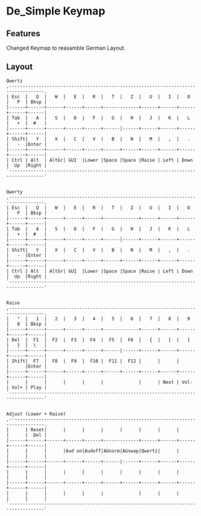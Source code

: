 De_Simple Keymap
======

Features
--------

Changed Keymap to reasamble German Layout.

Layout 
--------

    Qwertz
    ,-----------------------------------------------------------------------------------.
    | Esc  |   Q  |   W  |   E  |   R  |   T  |   Z  |   U  |   I  |   O  |   P  | Bksp |
    |------+------+------+------+------+-------------+------+------+------+------+------|
    | Tab  |   A  |   S  |   D  |   F  |   G  |   H  |   J  |   K  |   L  |   +  |  #   |
    |------+------+------+------+------+------|------+------+------+------+------+------|
    | Shift|   Y  |   X  |   C  |   V  |   B  |   N  |   M  |   ,  |   .  |   -  |Enter |
    |------+------+------+------+------+------+------+------+------+------+------+------|
    | Ctrl | Alt  | AltGr| GUI  |Lower |Space |Space |Raise | Left | Down |  Up  |Right |
    `-----------------------------------------------------------------------------------'
    
    
    Qwerty
    ,-----------------------------------------------------------------------------------.
    | Esc  |   Q  |   W  |   E  |   R  |   T  |   Z  |   U  |   I  |   O  |   P  | Bksp |
    |------+------+------+------+------+-------------+------+------+------+------+------|
    | Tab  |   A  |   S  |   D  |   F  |   G  |   H  |   J  |   K  |   L  |   +  |  #   |
    |------+------+------+------+------+------|------+------+------+------+------+------|
    | Shift|   Y  |   X  |   C  |   V  |   B  |   N  |   M  |   ,  |   .  |   -  |Enter |
    |------+------+------+------+------+------+------+------+------+------+------+------|
    | Ctrl | Alt  | AltGr| GUI  |Lower |Space |Space |Raise | Left | Down |  Up  |Right |
    `-----------------------------------------------------------------------------------'
    
    
    Raise
    ,-----------------------------------------------------------------------------------.
    |   °  |   1  |   2  |   3  |   4  |   5  |   6  |   7  |   8  |   9  |   0  | Bksp |
    |------+------+------+------+------+-------------+------+------+------+------+------|
    | Del  |  F1  |  F2  |  F3  |  F4  |  F5  |  F6  |   {  |   [  |   ]  |   }  |  \   |
    |------+------+------+------+------+------|------+------+------+------+------+------|
    | Shift|  F7  |  F8  |  F9  |  F10 |  F11 |  F12 |      |      |      |      |Enter |
    |------+------+------+------+------+------+------+------+------+------+------+------|
    |      |      |      |      |      |             |      | Next | Vol- | Vol+ | Play |
    `-----------------------------------------------------------------------------------'
    
    
    Adjust (Lower + Raise)
    ,-----------------------------------------------------------------------------------.
    |      | Reset|      |      |      |      |      |      |      |      |      |  Del |
    |------+------+------+------+------+-------------+------+------+------+------+------|
    |      |      |      |Aud on|Audoff|AGnorm|AGswap|Qwertz|      |      |      |      |
    |------+------+------+------+------+------|------+------+------+------+------+------|
    |      |      |      |      |      |      |      |      |      |      |      |      |
    |------+------+------+------+------+------+------+------+------+------+------+------|
    |      |      |      |      |      |             |      |      |      |      |      |
    `-----------------------------------------------------------------------------------'


